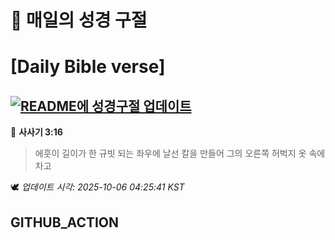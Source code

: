 # 🙏 매일의 성경 구절
# [Daily Bible verse]
## [![README에 성경구절 업데이트](https://github.com/DONGSUKA/first_test/actions/workflows/update-readme-bible.yml/badge.svg)](https://github.com/DONGSUKA/first_test/actions/workflows/update-readme-bible.yml)
<!-- START_BIBLE_VERSE -->
📖 **사사기 3:16**
> 에훗이 길이가 한 규빗 되는 좌우에 날선 칼을 만들어 그의 오른쪽 허벅지 옷 속에 차고

🕊️ _업데이트 시각: 2025-10-06 04:25:41 KST_
  <!-- END_BIBLE_VERSE -->
## GITHUB_ACTION
